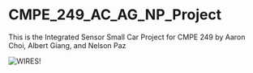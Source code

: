 # CMPE_249_AC_AG_NP_Project
This is the Integrated Sensor Small Car Project for CMPE 249 by Aaron Choi, Albert Giang, and Nelson Paz

![WIRES!]("C:\Users\Admin\Pictures\Robot_Wiring.JPG")